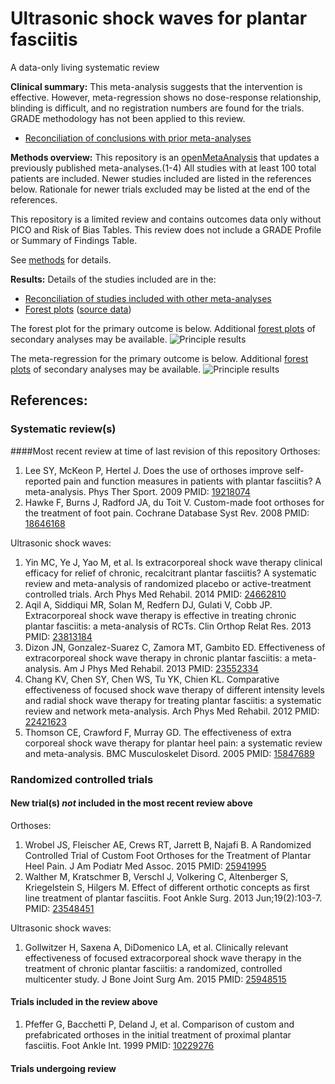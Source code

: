 Ultrasonic shock waves for plantar fasciitis
====================
A data-only living systematic review

**Clinical summary:** This meta-analysis suggests that the intervention is effective. However, meta-regression shows no dose-response relationship, blinding is difficult, and no registration numbers are found for the trials. GRADE methodology has not been applied to this review.

* [Reconciliation of conclusions with prior meta-analyses](../../tree/master/reconciliation-tables) 

**Methods overview:** This repository is an [openMetaAnalysis](https://openmetaanalysis.github.io/) that updates a previously published meta-analyses.(1-4) All studies with at least 100 total patients are included. Newer studies included are listed in the references below. Rationale for newer trials excluded may be listed at the end of the references. 

This repository is a limited review and contains outcomes data only without PICO and Risk of Bias Tables.  This review does not include a GRADE Profile or Summary of Findings Table.

See [methods](http://openmetaanalysis.github.io/methods.html) for details.

**Results:** Details of the studies included are in the:

* [Reconciliation of studies included with other meta-analyses](../../tree/master/reconciliation-tables) 
* [Forest plots](../../tree/master/forest-plots) ([source data](../../tree/master/data))

The forest plot for the primary outcome is below. Additional [forest plots](../../tree/master/forest-plots) of secondary analyses may be available. 
![Principle results](https://github.com/openMetaAnalysis/Ultrasonic-shock-waves-for-plantar-fasciitis/blob/master/forest-plots/Outcome-Primary.png "Principle results")

The meta-regression for the primary outcome is below. Additional [forest plots](../../tree/master/metagressions) of secondary analyses may be available. 
![Principle results](https://raw.githubusercontent.com/openMetaAnalysis/Ultrasonic-shock-waves-for-plantar-fasciitis/master/metaregression/Outcome-Primary.png "Principle results")

References:
----------------------------------
### Systematic review(s)
####Most recent review at time of last revision of this repository
Orthoses:

1. Lee SY, McKeon P, Hertel J. Does the use of orthoses improve self-reported pain and function measures in patients with plantar fasciitis? A meta-analysis. Phys Ther Sport. 2009 PMID: [19218074](http://pubmed.gov/19218074)
2. Hawke F, Burns J, Radford JA, du Toit V. Custom-made foot orthoses for the treatment of foot pain. Cochrane Database Syst Rev. 2008  PMID: [18646168](http://pubmed.gov/18646168)

Ultrasonic shock waves:

1. Yin MC, Ye J, Yao M, et al. Is extracorporeal shock wave therapy clinical efficacy for relief of chronic, recalcitrant plantar fasciitis? A systematic review and meta-analysis of randomized placebo or active-treatment controlled trials. Arch Phys Med Rehabil. 2014 PMID: [24662810](http://pubmed.gov/24662810)
2. Aqil A, Siddiqui MR, Solan M, Redfern DJ, Gulati V, Cobb JP. Extracorporeal shock wave therapy is effective in treating chronic plantar fasciitis: a meta-analysis of RCTs. Clin Orthop Relat Res. 2013 PMID: [23813184](http://pubmed.gov/23813184)
3. Dizon JN, Gonzalez-Suarez C, Zamora MT, Gambito ED. Effectiveness of extracorporeal shock wave therapy in chronic plantar fasciitis: a meta-analysis.  Am J Phys Med Rehabil. 2013 PMID: [23552334](http://pubmed.gov/23552334)
4. Chang KV, Chen SY, Chen WS, Tu YK, Chien KL. Comparative effectiveness of focused shock wave therapy of different intensity levels and radial shock wave therapy for treating plantar fasciitis: a systematic review and network meta-analysis. Arch Phys Med Rehabil. 2012 PMID: [22421623](http://pubmed.gov/22421623)
5. Thomson CE, Crawford F, Murray GD. The effectiveness of extra corporeal shock wave therapy for plantar heel pain: a systematic review and meta-analysis. BMC Musculoskelet Disord. 2005 PMID: [15847689](http://pubmed.gov/15847689)

### Randomized controlled trials
#### New trial(s) *not* included in the most recent review above
Orthoses:

1. Wrobel JS, Fleischer AE, Crews RT, Jarrett B, Najafi B. A Randomized Controlled Trial of Custom Foot Orthoses for the Treatment of Plantar Heel Pain.  J Am Podiatr Med Assoc. 2015 PMID: [25941995](http://pubmed.gov/25941995)
2. Walther M, Kratschmer B, Verschl J, Volkering C, Altenberger S, Kriegelstein S, Hilgers M. Effect of different orthotic concepts as first line treatment of plantar fasciitis. Foot Ankle Surg. 2013 Jun;19(2):103-7.  PMID: [23548451](http://pubmed.gov/23548451)

Ultrasonic shock waves:

1. Gollwitzer H, Saxena A, DiDomenico LA, et al. Clinically relevant effectiveness of focused extracorporeal shock wave therapy in the treatment of chronic plantar fasciitis: a randomized, controlled multicenter study. J Bone Joint Surg Am. 2015 PMID: [25948515](http://pubmed.gov/25948515)

#### Trials included in the review above
1. Pfeffer G, Bacchetti P, Deland J, et al. Comparison of custom and prefabricated orthoses in the initial treatment of proximal plantar fasciitis. Foot Ankle Int. 1999 PMID: [10229276](http://pubmed.gov/10229276)

#### Trials undergoing review


